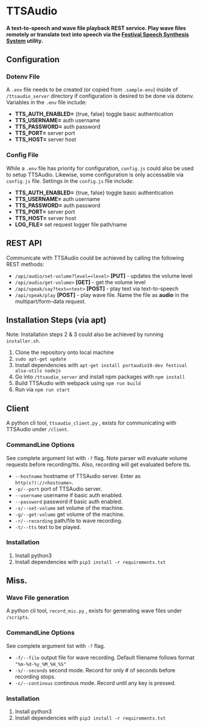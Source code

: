 # TTSAudio

#### A text-to-speech and wave file playback REST service. Play wave files remotely or translate text into speech via the [Festival Speech Synthesis System](http://festvox.org/festival/) utility. 

## **Configuration**

### **Dotenv File**
A `.env`  file needs to be created (or copied from `.sample-env`) inside of `/ttsaudio_server` directory if configuration is desired to be done via dotenv. Variables in the `.env` file include:
- **TTS_AUTH_ENABLED=** {true, false} toggle basic authentication
- **TTS_USERNAME=** auth username
- **TTS_PASSWORD=** auth password
- **TTS_PORT=** server port
- **TTS_HOST=** server host

### **Config File**
While a `.env` file has priority for configuration, `config.js` could also be used to setup TTSAudio. Likewise, some configuration is only accessable via `config.js` file. Settings in the `config.js` file include:
- **TTS_AUTH_ENABLED=** {true, false} toggle basic authentication
- **TTS_USERNAME=** auth username
- **TTS_PASSWORD=** auth password
- **TTS_PORT=** server port
- **TTS_HOST=** server host
- **LOG_FILE=** set request logger file path/name

## **REST API**
Communicate with TTSAudio could be achieved by calling the following REST methods:
- `/api/audio/set-volume?level=<level>` **[PUT]** - updates the volume level
- `/api/audio/get-volume>` **[GET]** - get the volume level
- `/api/speak/say?text=<text>` **[POST]** - play text via text-to-speech
- `/api/speak/play` **[POST]** - play wave file. Name the file as **audio** in the multipart/form-data request.

## **Installation Steps (via apt)**
Note: Installation steps 2 & 3 could also be achieved by running `installer.sh`.
1. Clone the repository onto local machine
2. `sudo apt-get update`
3. Install dependencies with `apt-get install portaudio19-dev festival alsa-utils nodejs`
4. Go into `/ttsaudio_server` and install npm packages with `npm install`
5. Build TTSAudio with webpack using `npm run build`
6. Run via `npm run start`

## **Client**
A python cli tool,  `ttsaudio_client.py` ,  exists for communicating with TTSAudio under `/client`.

### **CommandLine Options**
See complete argument list with `-?` flag. Note parser will evaluate volume requests before recording/tts. Also, recording will get evaluated before tts.
- `--hostname` hostname of TTSAudio server. Enter as `http(s?)://<hostname>`.
- `-p/--port` port of TTSAudio server.
- `--username` username if basic auth enabled.
- `--password` password if basic auth enabled.
- `-s/--set-volume` set volume of the machine.
- `-g/--get-volume` get volume of the machine.
- `-r/--recording` path/file to wave recording.
- `-t/--tts` text to be played.

### **Installation**
1. Install python3
2. Install dependencies with `pip3 install -r requirements.txt`

## Miss.

### **Wave File generation**
A python cli tool,  `record_mic.py` ,  exists for generating wave files under `/scripts`.

### **CommandLine Options**
See complete argument list with `-?` flag.
- `-f/--file` output file for wave recording. Default filename follows format `"%m-%d-%y_%M_%H_%S"`
- `-s/--seconds` second mode. Record for only # of seconds before recording stops.
- `-c/--continous` continous mode. Record until any key is pressed.

### **Installation**
1. Install python3
2. Install dependencies with `pip3 install -r requirements.txt`